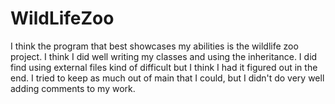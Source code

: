 # WildLifeZoo
I think the program that best showcases my abilities is the wildlife zoo project. I think I did well writing my classes and using the inheritance. I did find using external files kind of difficult but I think I had it figured out in the end. I tried to keep as much out of main that I could, but I didn't do very well adding comments to my work.
